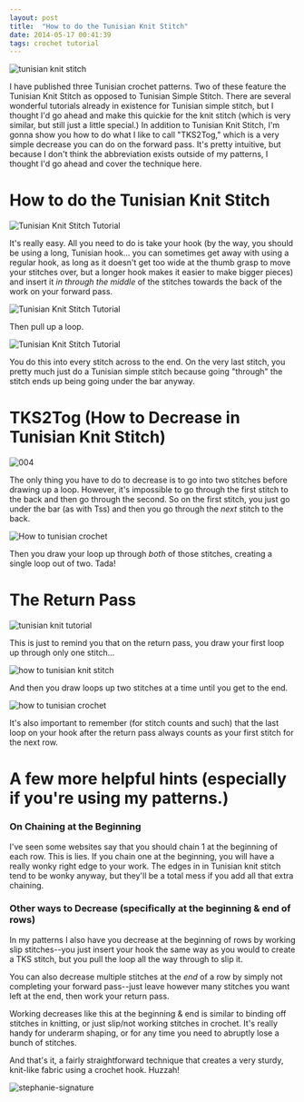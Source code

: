 ```yaml
---
layout: post
title:  "How to do the Tunisian Knit Stitch"
date: 2014-05-17 00:41:39
tags: crochet tutorial
---
```

![tunisian knit stitch](/uploads/2014/05/tunisian-knit-stitch-tutorial.jpg)

I have published three Tunisian crochet patterns. Two of these feature the Tunisian Knit Stitch as opposed to Tunisian Simple Stitch. There are several wonderful tutorials already in existence for Tunisian simple stitch, but I thought I'd go ahead and make this quickie for the knit stitch (which is very similar, but still just a little special.) In addition to Tunisian Knit Stitch, I'm gonna show you how to do what I like to call "TKS2Tog," which is a very simple decrease you can do on the forward pass. It's pretty intuitive, but because I don't think the abbreviation exists outside of my patterns, I thought I'd go ahead and cover the technique here.

# How to do the Tunisian Knit Stitch

![Tunisian Knit Stitch Tutorial](/uploads/2014/05/001.jpg)

It's really easy. All you need to do is take your hook (by the way, you should be using a long, Tunisian hook... you can sometimes get away with using a regular hook, as long as it doesn't get too wide at the thumb grasp to move your stitches over, but a longer hook makes it easier to make bigger pieces) and insert it _in through the middle_ of the stitches towards the back of the work on your forward pass.

![Tunisian Knit Stitch Tutorial](/uploads/2014/05/002.jpg)

Then pull up a loop.

![Tunisian Knit Stitch Tutorial](/uploads/2014/05/003.jpg)

You do this into every stitch across to the end. On the very last stitch, you pretty much just do a Tunisian simple stitch because going "through" the stitch ends up being going under the bar anyway.

# TKS2Tog (How to Decrease in Tunisian Knit Stitch)

![004](/uploads/2014/05/004.jpg)

The only thing you have to do to decrease is to go into two stitches before drawing up a loop. However, it's impossible to go through the first stitch to the back and then go through the second. So on the first stitch, you just go under the bar (as with Tss) and then you go through the _next_ stitch to the back.

![How to tunisian crochet](/uploads/2014/05/005.jpg)

Then you draw your loop up through _both_ of those stitches, creating a single loop out of two. Tada!

# The Return Pass

![tunisian knit tutorial](/uploads/2014/05/006.jpg)

This is just to remind you that on the return pass, you draw your first loop up through only one stitch...

![how to tunisian knit stitch](/uploads/2014/05/007.jpg)

And then you draw loops up two stitches at a time until you get to the end.

![how to tunisian crochet](/uploads/2014/05/008.jpg)

It's also important to remember (for stitch counts and such) that the last loop on your hook after the return pass always counts as your first stitch for the next row.

# A few more helpful hints (especially if you're using my patterns.)

### On Chaining at the Beginning

I've seen some websites say that you should chain 1 at the beginning of each row. This is lies. If you chain one at the beginning, you will have a really wonky right edge to your work. The edges in in Tunisian knit stitch tend to be wonky anyway, but they'll be a total mess if you add all that extra chaining.

### Other ways to Decrease (specifically at the beginning & end of rows)

In my patterns I also have you decrease at the beginning of rows by working slip stitches--you just insert your hook the same way as you would to create a TKS stitch, but you pull the loop all the way through to slip it.

You can also decrease multiple stitches at the _end_ of a row by simply not completing your forward pass--just leave however many stitches you want left at the end, then work your return pass.

Working decreases like this at the beginning & end is similar to binding off stitches in knitting, or just slip/not working stitches in crochet. It's really handy for underarm shaping, or for any time you need to abruptly lose a bunch of stitches.

And that's it, a fairly straightforward technique that creates a very sturdy, knit-like fabric using a crochet hook. Huzzah!

![stephanie-signature](/uploads/2014/05/stephanie-signature.png)
